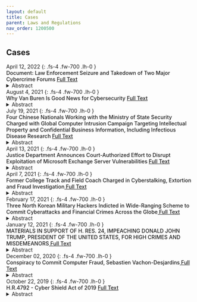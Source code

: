 ```yaml
---
layout: default
title: Cases 
parent: Laws and Regulations 
nav_order: 1200500 
---
```


## Cases
<div class="code-example dont-break-out" markdown="1" style="padding-top:0px;padding-bottom:0px">
April 12, 2022
{: .fs-4 .fw-700 .lh-0  }
<p style="font-weight:500; margin:0px" markdown="1">
Document: Law Enforcement Seizure and Takedown of Two Major Cybercrime Forums <a href="https://www.lawfareblog.com/document-law-enforcement-seizure-and-takedown-two-major-cybercrime-forums"> Full Text</a>
</p>
<details>
  <summary>Abstract</summary>
The Department of Justice announced two indictments this past week relating to the seizure and shutdown of two major cybercrime forums and marketplaces. Both operations were the result of extensive collaborations and efforts between numerous U.S. agencies and departments that included the DEA, FBI, IRS, Postal Inspection Service and several more. 
</details>
</div>

<div class="code-example dont-break-out" markdown="1" style="padding-top:0px;padding-bottom:0px">
August 4, 2021
{: .fs-4 .fw-700 .lh-0  }
<p style="font-weight:500; margin:0px" markdown="1">
Why Van Buren Is Good News for Cybersecurity <a href="https://www.lawfareblog.com/why-van-buren-good-news-cybersecurity"> Full Text</a>
</p>
<details>
  <summary>Abstract</summary>
After years of uncertainty, the Supreme Court finally shed some light in June on the meaning of a notoriously vague law, the Computer Fraud and Abuse Act (CFAA). The CFAA is an important tool for deterring and punishing cybercrime. 
</details>
</div>

<div class="code-example dont-break-out" markdown="1" style="padding-top:0px;padding-bottom:0px">
July 19, 2021
{: .fs-4 .fw-700 .lh-0  }
<p style="font-weight:500; margin:0px" markdown="1">
Four Chinese Nationals Working with the Ministry of State Security Charged with Global Computer Intrusion Campaign Targeting Intellectual Property and Confidential Business Information, Including Infectious Disease Research <a href="https://www.justice.gov/opa/pr/four-chinese-nationals-working-ministry-state-security-charged-global-computer-intrusion"> Full Text</a>
</p>
<details>
  <summary>Abstract</summary>
A federal grand jury in San Diego, California, returned an indictment in May charging four nationals and residents of the People’s Republic of China with a campaign to hack into the computer systems of dozens of victim companies, universities and government entities in the United States and abroad between 2011 and 2018. 
</details>
</div>

<div class="code-example dont-break-out" markdown="1" style="padding-top:0px;padding-bottom:0px">
April 13, 2021
{: .fs-4 .fw-700 .lh-0  }
<p style="font-weight:500; margin:0px" markdown="1">
Justice Department Announces Court-Authorized Effort to Disrupt Exploitation of Microsoft Exchange Server Vulnerabilities <a href="https://www.justice.gov/opa/pr/justice-department-announces-court-authorized-effort-disrupt-exploitation-microsoft-exchange"> Full Text</a>
</p>
<details>
  <summary>Abstract</summary>
WASHINGTON – The Justice Department today announced a court-authorized operation to copy and remove malicious web shells from hundreds of vulnerable computers in the United States running on-premises versions of Microsoft Exchange Server software used to provide enterprise-level e-mail service.
</details>
</div>

<div class="code-example dont-break-out" markdown="1" style="padding-top:0px;padding-bottom:0px">
April 7, 2021
{: .fs-4 .fw-700 .lh-0  }
<p style="font-weight:500; margin:0px" markdown="1">
Former College Track and Field Coach Charged in Cyberstalking, Extortion and Fraud Investigation<a href="https://www.justice.gov/usao-ma/pr/former-college-track-and-field-coach-charged-cyberstalking-extortion-and-fraud"> Full Text</a>
</p>
<details>
  <summary>Abstract</summary>
BOSTON – A former track and field coach at various universities was arrested and charged today in connection with a scheme to trick female student-athletes, through sham social media accounts, into sending him nude or semi-nude photos. The defendant also allegedly cyberstalked at least one female student-athlete.
</details>
</div>

<div class="code-example dont-break-out" markdown="1" style="padding-top:0px;padding-bottom:0px">
February 17, 2021
{: .fs-4 .fw-700 .lh-0  }
<p style="font-weight:500; margin:0px" markdown="1">
Three North Korean Military Hackers Indicted in Wide-Ranging Scheme to Commit Cyberattacks and Financial Crimes Across the Globe<a href="https://www.justice.gov/opa/pr/three-north-korean-military-hackers-indicted-wide-ranging-scheme-commit-cyberattacks-and"> Full Text</a>
</p>
<details>
  <summary>Abstract</summary>
A federal indictment unsealed today charges three North Korean computer programmers with participating in a wide-ranging criminal conspiracy to conduct a series of destructive cyberattacks, to steal and extort more than $1.3 billion of money and cryptocurrency from financial institutions and companies, to create and deploy multiple malicious cryptocurrency applications, and to develop and fraudulently market a blockchain platform.
</details>
</div>

<div class="code-example dont-break-out" markdown="1" style="padding-top:0px;padding-bottom:0px">
January 12, 2021
{: .fs-4 .fw-700 .lh-0  }
<p style="font-weight:500; margin:0px" markdown="1">
MATERIALS IN SUPPORT OF H. RES. 24, IMPEACHING DONALD JOHN TRUMP, PRESIDENT OF THE UNITED STATES, FOR HIGH CRIMES AND MISDEMEANORS<a href="https://documents.bsafes.com/docs/government/mateials-in-support-of-h-res-24-impeaching-donald-john-trump-president-of-the-united-states-for-high-crimes-and-misdemeanors/"> Full Text</a>
</p>
<details>
  <summary>Abstract</summary>
The Constitution grants the House of Representatives the “sole Power of Impeachment,” not merely as a safeguard for the nation between elections, but also in cases where the removal of the President is urgent and necessary to preserve the security of the constitutional order. The House must invoke this power now to impeach President Trump for inciting an insurrection on January 6, 2021. President Trump engaged in high Crimes and Misdemeanors when he urged his supporters to storm the United States Capitol Building and then failed to stop the ensuing violence. His actions marked the culmination of an extensive and unprecedented effort to overturn the results of the presidential election.
</details>
</div>

<div class="code-example dont-break-out" markdown="1" style="padding-top:0px;padding-bottom:0px">
December 02, 2020
{: .fs-4 .fw-700 .lh-0  }
<p style="font-weight:500; margin:0px" markdown="1">
Conspiracy to Commit Computer Fraud, Sebastien Vachon-Desjardins<a href="https://documents.bsafes.com/docs/government/sebastien-vachon-desjardins/"> Full Text</a>
</p>
<details>
  <summary>Abstract</summary>
Beginning on an unknown date, but at least as early as in or about April 2020, and continuing through the date of this Indictment, in the Middle District of Florida and elsewhere, the defendant, SEBASTIEN VACHON-DESJARDINS, did knowingly and intentionally conspire and agree with others known and unknown to the Grand Jury to commit offenses against the United States related to NetWalker Ransomware attacks, that is ...
</details>
</div>

<div class="code-example dont-break-out" markdown="1" style="padding-top:0px;padding-bottom:0px">
October 22, 2019
{: .fs-4 .fw-700 .lh-0  }
<p style="font-weight:500; margin:0px" markdown="1">
H.R.4792 - Cyber Shield Act of 2019 <a href="https://www.congress.gov/bill/116th-congress/house-bill/4792/text?r=55&s=1"> Full Text</a>
</p>
<details>
  <summary>Abstract</summary>
To establish a voluntary program to identify and promote internet-connected products that meet industry-leading cybersecurity and data security standards, guidelines, best practices, methodologies, procedures, and processes, and for other purposes.
</details>
</div>
